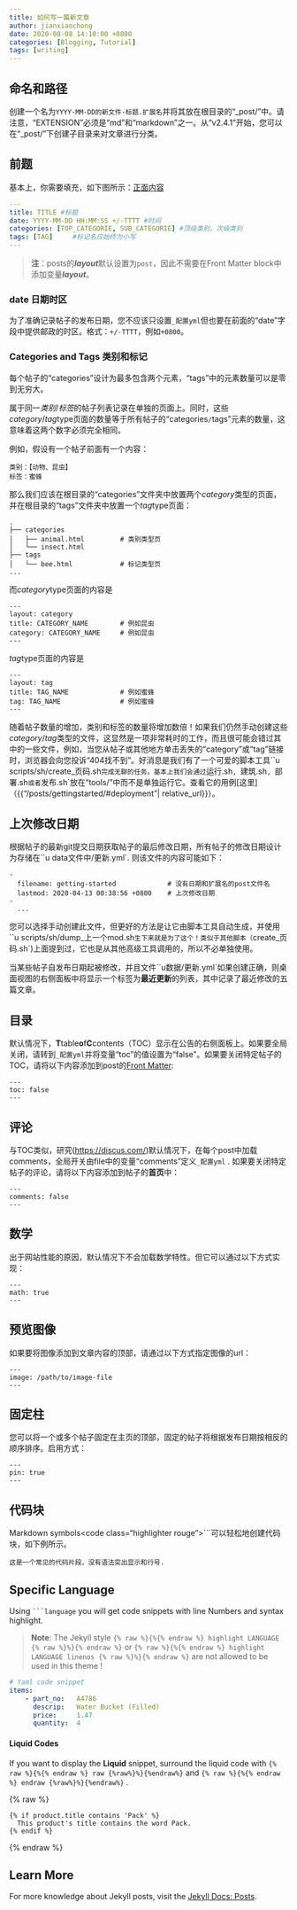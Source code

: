 ```yaml
---
title: 如何写一篇新文章
author: jianxiaochong
date: 2020-08-08 14:10:00 +0800
categories: [Blogging, Tutorial]
tags: [writing]
---
```


## 命名和路径

创建一个名为`YYYY-MM-DD的新文件-标题.扩展名`并将其放在根目录的“_post/”中。请注意，“EXTENSION”必须是“md”和“markdown”之一。从“v2.4.1”开始，您可以在“_post/”下创建子目录来对文章进行分类。

## 前题

基本上，你需要填充，如下图所示：[正面内容](https://jekyllrb.com/docs/front-matter/)

```yaml
---
title: TITLE #标题
date: YYYY-MM-DD HH:MM:SS +/-TTTT #时间
categories: [TOP_CATEGORIE, SUB_CATEGORIE] #顶级类别，次级类别
tags: [TAG]     #标记名应始终为小写
---
```

> **注**：posts的***layout***默认设置为`post`，因此不需要在Front Matter block中添加变量***layout***。

### date  日期时区 

为了准确记录帖子的发布日期，您不应该只设置`_配置yml`但也要在前面的“date”字段中提供邮政的时区。格式：`+/-TTTT`，例如`+0800`。

###  Categories and Tags 类别和标记

每个帖子的“categories”设计为最多包含两个元素，“tags”中的元素数量可以是零到无穷大。

属于同一*类别*/*标签*的帖子列表记录在单独的页面上。同时，这些*category*/*tag*type页面的数量等于所有帖子的“categories`/`tags”元素的数量，这意味着这两个数字必须完全相同。

例如，假设有一个帖子前面有一个内容：

```
类别：【动物、昆虫】
标签：蜜蜂
```

那么我们应该在根目录的“categories”文件夹中放置两个*category*类型的页面，并在根目录的“tags”文件夹中放置一个*tag*type页面：

```
.
├── categories
│   ├── animal.html         # 类别类型页
│   └── insect.html
├── tags
│   └── bee.html            # 标记类型页
...
```
    
而*category*type页面的内容是

```
---
layout: category
title: CATEGORY_NAME        # 例如昆虫
category: CATEGORY_NAME     # 例如昆虫
---
```

*tag*type页面的内容是

```
---
layout: tag
title: TAG_NAME             # 例如蜜蜂
tag: TAG_NAME               # 例如蜜蜂
---
```

随着帖子数量的增加，类别和标签的数量将增加数倍！如果我们仍然手动创建这些*category*/*tag*类型的文件，这显然是一项非常耗时的工作，而且很可能会错过其中的一些文件，例如，当您从帖子或其他地方单击丢失的“category”或“tag”链接时，浏览器会向您投诉“404找不到”。好消息是我们有了一个可爱的脚本工具``u scripts/sh/create_页码.sh`完成无聊的任务。基本上我们会通过`运行.sh`, `建筑.sh`, `部署.sh`或者`发布.sh`放在“tools/”中而不是单独运行它。查看它的用例[这里]（{{“/posts/gettingstarted/#deployment”| relative_url}}）。

## 上次修改日期

根据帖子的最新git提交日期获取帖子的最后修改日期，所有帖子的修改日期设计为存储在``u data文件中/更新.yml`. 则该文件的内容可能如下：

```
-
  filename: getting-started             # 没有日期和扩展名的post文件名
  lastmod: 2020-04-13 00:38:56 +0800    # 上次修改日期
-
  ... 
```

您可以选择手动创建此文件，但更好的方法是让它由脚本工具自动生成，并使用``u scripts/sh/dump_上一个mod.sh`生下来就是为了这个！类似于其他脚本（`create_页码.sh`)上面提到过，它也是从其他高级工具调用的，所以不必单独使用。

当某些帖子自发布日期起被修改，并且文件``u数据/更新.yml`如果创建正确，则桌面视图的右侧面板中将显示一个标签为**最近更新**的列表，其中记录了最近修改的五篇文章。

## 目录

默认情况下，**T**table**o**f**C**contents（TOC）显示在公告的右侧面板上。如果要全局关闭，请转到`_配置yml`并将变量“toc”的值设置为“false”。如果要关闭特定帖子的TOC，请将以下内容添加到post的[Front Matter](https://jekyllrb.com/docs/front-matter/):

```
---
toc: false
---
```


## 评论

与TOC类似，研究(https://discus.com/)默认情况下，在每个post中加载comments，全局开关由file中的变量“comments”定义`_配置yml` . 如果要关闭特定帖子的评论，请将以下内容添加到帖子的**首页**中：

```
---
comments: false
---
```


## 数学

出于网站性能的原因，默认情况下不会加载数学特性。但它可以通过以下方式实现：

```
---
math: true
---
```

## 预览图像

如果要将图像添加到文章内容的顶部，请通过以下方式指定图像的url：

```
---
image: /path/to/image-file
---
```


## 固定柱

您可以将一个或多个帖子固定在主页的顶部，固定的帖子将根据发布日期按相反的顺序排序。启用方式：

```
---
pin: true
---
```

## 代码块

Markdown symbols<code class=“highlighter rouge”>```</code>可以轻松地创建代码块，如下例所示。

```
这是一个常见的代码片段，没有语法突出显示和行号.
```

## Specific Language

Using <code class="highlighter-rouge">```language</code> you will get code snippets with line Numbers and syntax highlight.

> **Note**: The Jekyll style `{% raw %}{%{% endraw %} highlight LANGUAGE {% raw %}%}{% endraw %}` or `{% raw %}{%{% endraw %} highlight LANGUAGE linenos {% raw %}%}{% endraw %}` are not allowed to be used in this theme !

```yaml
# Yaml code snippet
items:
    - part_no:   A4786
      descrip:   Water Bucket (Filled)
      price:     1.47
      quantity:  4
```

#### Liquid Codes

If you want to display the **Liquid** snippet, surround the liquid code with `{% raw %}{%{% endraw %} raw {%raw%}%}{%endraw%}` and `{% raw %}{%{% endraw %} endraw {%raw%}%}{%endraw%}` .

{% raw %}
```liquid
{% if product.title contains 'Pack' %}
  This product's title contains the word Pack.
{% endif %}
```
{% endraw %}


## Learn More

For more knowledge about Jekyll posts, visit the [Jekyll Docs: Posts](https://jekyllrb.com/docs/posts/).

